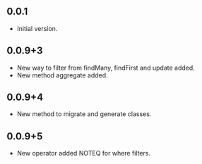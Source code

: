 ## 0.0.1

- Initial version.

## 0.0.9+3

- New way to filter from findMany, findFirst and update added.
- New method aggregate added.

## 0.0.9+4

- New method to migrate and generate classes.

## 0.0.9+5

- New operator added NOTEQ for where filters.